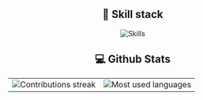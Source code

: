 <h2 align="center" class="section-heading">🔧 Skill stack</h2>
<p></p>
<div align="center">
  <img src="https://skillicons.dev/icons?i=linux,bash,ansible,kubernetes,docker" alt="Skills"/>
</div>

<div align="center">
<h2 align="center" class="section-heading"> 💻 Github Stats</h2>
<p></p>
 <table align="center" width="100%" height="100%" >
    <tr>
       <td><img style="border: none;" src="http://github-readme-streak-stats.herokuapp.com?user=unixxsh&theme=dark" alt="Contributions streak"/>
</td>   
       <td><img style="border: none;" src="https://github-readme-stats.vercel.app/api/top-langs/?username=unixxsh&layout=compact&theme=dark&background=000000" alt="Most used languages"/></td>
    </tr>
 </table>

 <table align="center" width="100%" height="100%" >
    <tr>
        <td><img style="border: none;" src="https://github-profile-summary-cards.vercel.app/api/cards/stats?username=unixxsh&theme=github_dark" alt="Github stats"/></td>
       <td><img style="border: none;" src="https://github-profile-summary-cards.vercel.app/api/cards/profile-details?username=unixxsh&theme=github_dark" alt="Github stats"/></td>   
    </tr>
 </table>
</div>